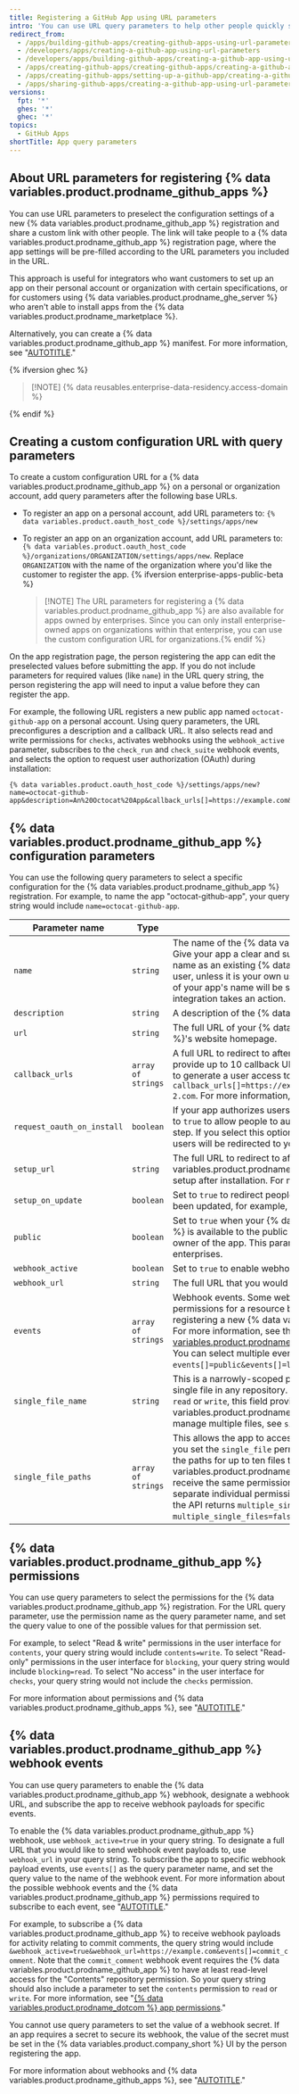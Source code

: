 ```yaml
---
title: Registering a GitHub App using URL parameters
intro: 'You can use URL query parameters to help other people quickly set up a new {% data variables.product.prodname_github_app %} with a specific configuration you have preselected.'
redirect_from:
  - /apps/building-github-apps/creating-github-apps-using-url-parameters
  - /developers/apps/creating-a-github-app-using-url-parameters
  - /developers/apps/building-github-apps/creating-a-github-app-using-url-parameters
  - /apps/creating-github-apps/creating-github-apps/creating-a-github-app-using-url-parameters
  - /apps/creating-github-apps/setting-up-a-github-app/creating-a-github-app-using-url-parameters
  - /apps/sharing-github-apps/creating-a-github-app-using-url-parameters
versions:
  fpt: '*'
  ghes: '*'
  ghec: '*'
topics:
  - GitHub Apps
shortTitle: App query parameters
---
```

## About URL parameters for registering {% data variables.product.prodname_github_apps %}

You can use URL parameters to preselect the configuration settings of a new {% data variables.product.prodname_github_app %} registration and share a custom link with other people. The link will take people to a {% data variables.product.prodname_github_app %} registration page, where the app settings will be pre-filled according to the URL parameters you included in the URL.

This approach is useful for integrators who want customers to set up an app on their personal account or organization with certain specifications, or for customers using {% data variables.product.prodname_ghe_server %} who aren't able to install apps from the {% data variables.product.prodname_marketplace %}.

Alternatively, you can create a {% data variables.product.prodname_github_app %} manifest. For more information, see "[AUTOTITLE](/apps/creating-github-apps/setting-up-a-github-app/creating-a-github-app-from-a-manifest)."

{% ifversion ghec %}

> [!NOTE] {% data reusables.enterprise-data-residency.access-domain %}

{% endif %}

## Creating a custom configuration URL with query parameters

To create a custom configuration URL for a {% data variables.product.prodname_github_app %} on a personal or organization account, add query parameters after the following base URLs.

* To register an app on a personal account, add URL parameters to: `{% data variables.product.oauth_host_code %}/settings/apps/new`
* To register an app on an organization account, add URL parameters to: `{% data variables.product.oauth_host_code %}/organizations/ORGANIZATION/settings/apps/new`. Replace `ORGANIZATION` with the name of the organization where you'd like the customer to register the app. {% ifversion enterprise-apps-public-beta %}

  >[!NOTE] The URL parameters for registering a {% data variables.product.prodname_github_app %} are also available for apps owned by enterprises. Since you can only install enterprise-owned apps on organizations within that enterprise, you can use the custom configuration URL for organizations.{% endif %}

On the app registration page, the person registering the app can edit the preselected values before submitting the app. If you do not include parameters for required values (like `name`) in the URL query string, the person registering the app will need to input a value before they can register the app.

For example, the following URL registers a new public app named `octocat-github-app` on a personal account. Using query parameters, the URL preconfigures a description and a callback URL. It also selects read and write permissions for `checks`, activates webhooks using the `webhook_active` parameter, subscribes to the `check_run` and `check_suite` webhook events, and selects the option to request user authorization (OAuth) during installation:

```text
{% data variables.product.oauth_host_code %}/settings/apps/new?name=octocat-github-app&description=An%20Octocat%20App&callback_urls[]=https://example.com&request_oauth_on_install=true&public=true&checks=write&webhook_active=true&events[]=check_run&events[]=check_suite
```

## {% data variables.product.prodname_github_app %} configuration parameters

You can use the following query parameters to select a specific configuration for the {% data variables.product.prodname_github_app %} registration. For example, to name the app "octocat-github-app", your query string would include `name=octocat-github-app`.

Parameter name | Type | Description
-----|------|-------------
`name` | `string` | The name of the {% data variables.product.prodname_github_app %}. Give your app a clear and succinct name. Your app cannot have the same name as an existing {% data variables.product.prodname_dotcom %} user, unless it is your own user or organization name. A slugged version of your app's name will be shown in the user interface when your integration takes an action.
`description` | `string` | A description of the {% data variables.product.prodname_github_app %}.
`url` | `string` | The full URL of your {% data variables.product.prodname_github_app %}'s website homepage.
`callback_urls` | `array of strings` | A full URL to redirect to after someone authorizes an installation. You can provide up to 10 callback URLs. These URLs are used if your app needs to generate a user access token. For example, `callback_urls[]=https://example.com&callback_urls[]=https://example-2.com`. For more information, see "[AUTOTITLE](/apps/creating-github-apps/setting-up-a-github-app/about-the-user-authorization-callback-url)."
`request_oauth_on_install` | `boolean` | If your app authorizes users using the OAuth flow, you can set this option to `true` to allow people to authorize the app when they install it, saving a step. If you select this option, the `setup_url` becomes unavailable and users will be redirected to your `callback_url` after installing the app.
`setup_url` | `string` | The full URL to redirect to after someone installs the {% data variables.product.prodname_github_app %} if the app requires additional setup after installation. For more information, see "[AUTOTITLE](/apps/creating-github-apps/setting-up-a-github-app/about-the-setup-url)."
`setup_on_update` | `boolean` | Set to `true` to redirect people to the setup URL when installations have been updated, for example, after repositories are added or removed.
`public` | `boolean` | Set to `true` when your {% data variables.product.prodname_github_app %} is available to the public or `false` when it is only accessible to the owner of the app. This parameter does not apply to apps owned by enterprises.
`webhook_active` | `boolean` | Set to `true` to enable webhook. Webhook is disabled by default.
`webhook_url` | `string` | The full URL that you would like to send webhook event payloads to.
`events` | `array of strings` | Webhook events. Some webhook events require `read` or `write` permissions for a resource before you can select the event when registering a new {% data variables.product.prodname_github_app %}. For more information, see the "[{% data variables.product.prodname_github_app %} webhook events](#github-app-webhook-events)" section. You can select multiple events in a query string. For example, `events[]=public&events[]=label`.
`single_file_name` | `string` | This is a narrowly-scoped permission that allows the app to access a single file in any repository. When you set the `single_file` permission to `read` or `write`, this field provides the path to the single file your {% data variables.product.prodname_github_app %} will manage. If you need to manage multiple files, see `single_file_paths` below.
`single_file_paths` | `array of strings` | This allows the app to access up ten specified files in a repository. When you set the `single_file` permission to `read` or `write`, this array can store the paths for up to ten files that your {% data variables.product.prodname_github_app %} will manage. These files all receive the same permission set by `single_file`, and do not have separate individual permissions. When two or more files are configured, the API returns `multiple_single_files=true`, otherwise it returns `multiple_single_files=false`.

## {% data variables.product.prodname_github_app %} permissions

You can use query parameters to select the permissions for the {% data variables.product.prodname_github_app %} registration. For the URL query parameter, use the permission name as the query parameter name, and set the query value to one of the possible values for that permission set.

For example, to select "Read & write" permissions in the user interface for `contents`, your query string would include `contents=write`. To select "Read-only" permissions in the user interface for `blocking`, your query string would include `blocking=read`. To select "No access" in the user interface for `checks`, your query string would not include the `checks` permission.

For more information about permissions and {% data variables.product.prodname_github_apps %}, see "[AUTOTITLE](/apps/creating-github-apps/setting-up-a-github-app/choosing-permissions-for-a-github-app)."

## {% data variables.product.prodname_github_app %} webhook events

You can use query parameters to enable the {% data variables.product.prodname_github_app %} webhook, designate a webhook URL, and subscribe the app to receive webhook payloads for specific events.

To enable the {% data variables.product.prodname_github_app %} webhook, use `webhook_active=true` in your query string. To designate a full URL that you would like to send webhook event payloads to, use `webhook_url` in your query string. To subscribe the app to specific webhook payload events, use `events[]` as the query parameter name, and set the query value to the name of the webhook event. For more information about the possible webhook events and the {% data variables.product.prodname_github_app %} permissions required to subscribe to each event, see "[AUTOTITLE](/webhooks-and-events/webhooks/webhook-events-and-payloads)."

For example, to subscribe a {% data variables.product.prodname_github_app %} to receive webhook payloads for activity relating to commit comments, the query string would include `&webhook_active=true&webhook_url=https://example.com&events[]=commit_comment`. Note that the `commit_comment` webhook event requires the {% data variables.product.prodname_github_app %} to have at least read-level access for the "Contents" repository permission. So your query string should also include a parameter to set the `contents` permission to `read` or `write`. For more information, see "[{% data variables.product.prodname_dotcom %} app permissions](#github-app-permissions)."

You cannot use query parameters to set the value of a webhook secret. If an app requires a secret to secure its webhook, the value of the secret must be set in the {% data variables.product.company_short %} UI by the person registering the app.

For more information about webhooks and {% data variables.product.prodname_github_apps %}, see "[AUTOTITLE](/apps/creating-github-apps/setting-up-a-github-app/using-webhooks-with-github-apps)."
